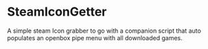 # SteamIconGetter
A simple steam Icon grabber to go with a companion script that auto populates an openbox pipe menu with all downloaded games.
